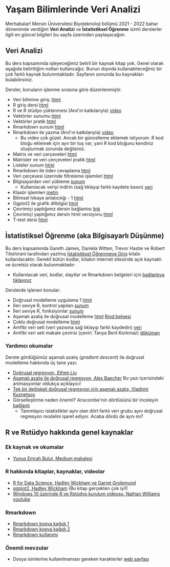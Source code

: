 # Yaşam Bilimlerinde Veri Analizi

Merhabalar! Mersin Üniversitesi Biyoteknoloji bölümü 2021 - 2022 bahar döneminde verdiğim **Veri Analizi** ve **İstatistiksel Öğrenme** isimli derslerler ilgili en güncel bilgileri bu sayfa üzerinden paylaşacağım.

## Veri Analizi

Bu ders kapsamında işleyeceğimiz belirli bir kaynak kitap yok. Genel olarak aşağıda belirttiğim notları kullancağız. Bunun dışında kullanabileceğiniz bir çok farklı kaynak bulunmtaktadır. Sayfanın sonunda bu kaynakları bulabilirsiniz.

Dersler, konuların işlenme sırasına göre düzenlenmiştir.

+ Veri bilimine giriş: [html](veri-analizi/metin_01_veri_bilimine_giris.html)
+ R giriş dersi [html](veri-analizi/metin_02_r_giris.html)
+ R ve R stüdyo yüklenmesi (Anıl'ın katkılarıyla) [video](https://drive.google.com/file/d/1WSclKBr2VwgeD5r2Df3Acg02ejb7zy-V/view?usp=sharing)
+ Vektörler sunumu [html](veri-analizi/sunum_03_vektörler_devam.html)
+ Vektörler pratik [html](veri-analizi/metin_03_vektorler_pratik.html)
+ Rmarkdown sunum [html](veri-analizi/sunum_04_rmarkdown.html)
+ Rmarkdown ile yazma (Anıl'ın katkılarıyla) [video](https://drive.google.com/file/d/16DPADrvItcoglN_xswiVxzGrNGPBxZOy/view)
  + Bu video çok güzel. Ancak bir güncelleme eklemek istiyorum. R kod bloğu eklemek için ayrı bir tuş var, yani R kod bloğunu kendiniz oluşturmak zorunda değilsiniz.
+ Matris ve veri çerçeveleri [html](veri-analizi/sunum_05_matrix_data_frames.html)
+ Matrisler ve veri çerçeveleri pratik [html](veri-analizi/metin_03_pratik.html)
+ Listeler sunum [html](veri-analizi/sunum_06_listeler.html)
+ Rmarkdown ile ödev cevaplama [html](veri-analizi/metin_rmarkdown_odevleri_bilgi.html)
+ Veri çerçevesi üzerinde filtreleme işlemleri [html](veri-analizi/metin_veri_cercevesi_bulmacalari.html)
+ Bilgisayardan veri yükleme [sunum](veri-analizi/sunum_07_metin_dosyalar%C4%B1_okuma.html)
  + Kullanılacak veriyi indirin (sağ tıklayıp farklı kaydete basın) [veri](https://raw.githubusercontent.com/emrahkirdok/ybva/main/data/sinif.txt)
+ Klasör işlemleri [metin](veri-analizi/metin_klasor_islemleri.html)
+ Bilimsel hikaye anlatıcılığı - 1 [html](veri-analizi/metin_bilimsel_hikaye_anlaticiligi.html)
+ Ggplot2 ile grafik dilbilgisi [html](veri-analizi/metin_ggplot2_grafik_dilbilgisi.html)
+ Çevrimiçi yaptığımız dersin bağlantısı [link](https://drive.google.com/file/d/1fvkK3mzNIrdvrluOLhT8BGWVZ-OqMIdZ/view)
+ Çevrimiçi yaptığımız dersin html versiyonu [html](veri-analizi/metin_ggplot2_pratik.html)
+ T-test dersi [html](veri-analizi/metin_t_test.html)

## İstatistiksel Öğrenme (aka Bilgisayarlı Düşünme)

Bu ders kapsamında Gareth James, Daniela Witten, Trevor Hastie ve Robert Tibshirani tarafından yazlmış [İstatistiksel Öğrenmeye Giriş](https://www.statlearning.com) kitabı kullanılacaktır. Gerekli bütün kodlar, kitabın internet sitesinde açık kaynaklı ve ücretsiz olarak bulunmaktadır:

+ Kullanılacak veri, kodlar, slaytlar ve Rmarkdown belgeleri için [bağlantıya tıklayınız](https://www.statlearning.com/resources-second-edition)

Derslerde işlenen konular:

+ Doğrusal modelleme uygulama 1 [html](veri-analizi/metin_dogrusal_modelleme_uygulamasi_1.html)
+ İleri seviye R, kontrol yapıları [sunum](veri-analizi/01_01_kontrol_yapilari.html)
+ İleri seviye R, fonksiyonlar [sunum](veri-analizi/ders_05.html)
+ Aşamalı azalış ile doğrusal modelleme [html](veri-analizi/metin_asamali_azalis.html) [Rmd belgesi](https://raw.githubusercontent.com/emrahkirdok/ybva/main/metin_asamali_azalis.Rmd)
+ Çoklu doğrusal modelleme [html](metin_coklu_dogrusal_modeller.html)
+ Amfibi veri seti (veri yazısına sağ tıklayıp farklı kaydedin) [veri](https://raw.githubusercontent.com/emrahkirdok/ybva/main/data/AmphiBIO_v1.csv)
+ Amfibi veri seti makale çevirisi (çeviri: Tanya Beril Korkmaz) [döküman](https://docs.google.com/document/d/1dovAfnijSY1Nywulf5_dFqFE84Ko8HGdS_nJqGmgLUc/edit?usp=sharing)

### Yardımcı okumalar

Derste gördüğümüz aşamalı azalış (*gradient descent*) ile doğrusal modelleme hakkında üç tane yazı:

+ [Doğrusal regresyon, Ethen Liu](http://ethen8181.github.io/machine-learning/linear_regression/linear_regession.html)
+ [Aşamalı azalış ile doğrusal regresyon, Alex Baecher](https://www.alexbaecher.com/post/gradient-descent/) Bu yazı içerisindeki animasyonlar oldukça açıklayıcı!
+ [Tek bir değişkeli doğrusal regresyon için aşamalı azalış, Vladimir Kuznetsov](https://rpubs.com/VladimirKazan/139320)
+ Görselleştirme neden önemli? Anscombe'nin dörtlüsünü bir inceleyin [bağlantı](https://rpubs.com/debosruti007/anscombeQuartet)
  + Tanımlayıcı istatistikler aynı olan dört farklı veri grubu aynı doğrusal regresyon modelini işaret ediyor. Acaba dördü de aynı mı?

## R ve Rstüdyo hakkında genel kaynaklar

### Ek kaynak ve okumalar

+ [Yunus Emrah Bulut, Medium makalesi](https://medium.com/datajarlabs/veri-bilimi-nedir-ve-nasıl-öğrenilebilir-b5ff8c581bbc)

### R hakkında kitaplar, kaynaklar, videolar

+ [R for Data Science, Hadley Wickham ve Garret Grolemund](https://r4ds.had.co.nz)
+ [ggplot2, Hadley Wickham](https://ggplot2-book.org) (Bu kitap gerçekten çok iyi!)
+ [Windows 10 üzerinde R ve Rstüdyo kurulum videosu, Nathan Williams youtube](https://www.youtube.com/watch?v=_2sewGCA0y4)

### Rmarkdown

+ [Rmarkdown kopya kağıdı 1](https://www.rstudio.com/wp-content/uploads/2015/02/rmarkdown-cheatsheet.pdf)
+ [Rmarkdown kopya kağıdı 2](https://ethz.ch/content/dam/ethz/special-interest/math/statistics/sfs/Education/Advanced%20Studies%20in%20Applied%20Statistics/course-material-1719/Datenanalyse/rmarkdown-2.pdf)
+ [Rmarkdown kullanımı](https://ucsbcarpentry.github.io/R-markdown/03-headings-lists/index.html)

### Önemli mevzular

+ Dosya isimlerine kullanılmaması gereken karakterler [web sayfası](https://www.mtu.edu/umc/services/websites/writing/characters-avoid/)
